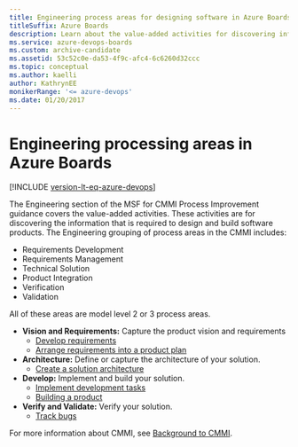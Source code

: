 ```yaml
---
title: Engineering process areas for designing software in Azure Boards
titleSuffix: Azure Boards
description: Learn about the value-added activities for discovering information required to design and build software products in Azure Boards.
ms.service: azure-devops-boards
ms.custom: archive-candidate
ms.assetid: 53c52c0e-da53-4f9c-afc4-6c6260d32ccc
ms.topic: conceptual
ms.author: kaelli
author: KathrynEE
monikerRange: '<= azure-devops'
ms.date: 01/20/2017
---
```


# Engineering processing areas in Azure Boards

[!INCLUDE [version-lt-eq-azure-devops](../../../../includes/version-lt-eq-azure-devops.md)]

The Engineering section of the MSF for CMMI Process Improvement guidance covers the value-added activities. These activities are for discovering the information that is required to design and build software products. The Engineering grouping of process areas in the CMMI includes:

* Requirements Development
* Requirements Management
* Technical Solution
* Product Integration
* Verification
* Validation

All of these areas are model level 2 or 3 process areas.  
  

- **Vision and Requirements:** Capture the product vision and requirements  
	- [Develop requirements](guidance-develop-requirements.md)
	- [Arrange requirements into a product plan](arrange-requirements-into-a-product-plan.md)  
- **Architecture:** Define or capture the architecture of your solution.  
	- [Create a solution architecture](guidance-create-solution-architecture.md)   
- **Develop:** Implement and build your solution.  
	- [Implement development tasks](guidance-implement-development-tasks.md)  
	- [Building a product](guidance-build-product.md)
- **Verify and Validate:** Verify your solution.
	- [Track bugs](track-bugs.md)  

For more information about CMMI, see [Background to CMMI](guidance-background-to-cmmi.md).  